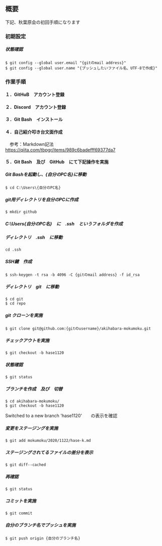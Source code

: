 ## 概要
下記、秋葉原会の初回手順になります

### 初期設定

##### 状態確認
```console
$ git config --global user.email "{gitのmail address}"
$ git config --global user.name "{プッシュしたいファイル名、UTF-8で作成}"
```

### 作業手順
#### １．GitHuB　アカウント登録

#### ２．Discord　アカウント登録

#### ３．Git Bash　インストール

#### ４．自己紹介叩き台文面作成
　参考：Markdown記法　https://qiita.com/tbpgr/items/989c6badefff69377da7

#### ５．Git Bash　及び　GitHub　にて下記操作を実施

##### Git Bashを起動し、{自分のPC名}に移動
```console
$ cd C:\Users\{自分のPC名}
```

##### git用ディレクトリを自分のPCに作成
```console
$ mkdir github
```

##### C:\Users\{自分のPC名}　に　.ssh　というフォルダを作成

##### ディレクトリ　.ssh　に移動
```console
cd .ssh
```


##### SSH鍵　作成
```console
$ ssh-keygen -t rsa -b 4096 -C {gitのmail address} -f id_rsa
```

##### ディレクトリ　git　に移動
```console
$ cd git
$ cd repo
```

##### git クローンを実施
```console
$ git clone git@github.com:{gitのusername}/akihabara-mokumoku.git
```

##### チェックアウトを実施
```console
$ git checkout -b hase1120
```

##### 状態確認
```console
$ git status
```

##### ブランチを作成　及び　切替
```console
$ cd akihabara-mokumoku/
$ git checkout -b hase1120
```

Switched to a new branch 'hase1120'　　の表示を確認

##### 変更をステージングを実施
```console
$ git add mokumoku/2020/1122/hase-k.md
```

##### ステージングされてるファイルの差分を表示
```console
$ git diff--cached
```

##### 再確認
```console
$ git status
```

##### コミットを実施
```console
$ git commit
```

##### 自分のブランチ名でプッシュを実施
```console
$ git push origin {自分のブランチ名}
```
